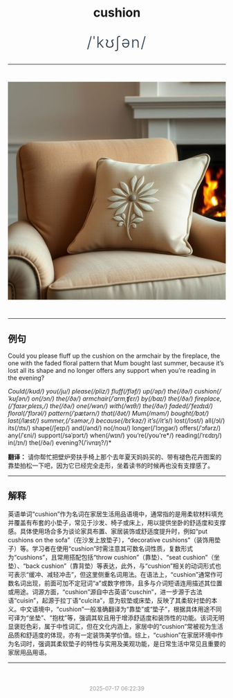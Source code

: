 <div align="center">

# cushion

<div style="margin: 30px 0;">
<h1 style="font-size: 2.5em; font-weight: 300; letter-spacing: 2px; margin: 0; color: #2c3e50;">
/ˈkʊʃən/
</h1>
</div>

</div>

---

<div align="center" style="margin: 40px 0;">

![cushion](images/cushion.png)

</div>

---

## 例句

Could you please fluff up the cushion on the armchair by the fireplace, the one with the faded floral pattern that Mum bought last summer, because it’s lost all its shape and no longer offers any support when you’re reading in the evening?

*Could(/kʊd/) you(/ju/) please(/pliz/) fluff(/fləf/) up(/əp/) the(/ðə/) cushion(/ˈkʊʃən/) on(/ɔn/) the(/ðə/) armchair(/ˈɑrmˌʧɛr/) by(/baɪ/) the(/ðə/) fireplace,(/ˈfaɪərˌpleɪs,/) the(/ðə/) one(/wən/) with(/wɪθ/) the(/ðə/) faded(/ˈfeɪdɪd/) floral(/ˈflɔrəl/) pattern(/ˈpætərn/) that(/ðət/) Mum(/məm/) bought(/bɔt/) last(/læst/) summer,(/ˈsəmər,/) because(/bɪˈkəz/) it’s(/it’s*/) lost(/lɔst/) all(/ɔl/) its(/ɪts/) shape(/ʃeɪp/) and(/ənd/) no(/noʊ/) longer(/ˈlɔŋgər/) offers(/ˈɔfərz/) any(/ˈɛni/) support(/səˈpɔrt/) when(/wɪn/) you’re(/you’re*/) reading(/ˈrɛdɪŋ/) in(/ɪn/) the(/ðə/) evening?(/ˈivnɪŋ?/)*

**翻译：** 请你帮忙把壁炉旁扶手椅上那个去年夏天妈妈买的、带有褪色花卉图案的靠垫拍松一下吧，因为它已经完全走形，坐着读书的时候再也没有支撑感了。

---

## 解释

英语单词“cushion”作为名词在家居生活用品语境中，通常指的是用柔软材料填充并覆盖有布套的小垫子，常见于沙发、椅子或床上，用以提供坐卧的舒适度和支撑感。具体使用场合多为谈论家具布置、家居装饰或舒适度提升时，例如“put cushions on the sofa”（在沙发上放垫子），“decorative cushions”（装饰用垫子）等。学习者在使用“cushion”时需注意其可数名词性质，复数形式为“cushions”，且常用搭配包括“throw cushion”（靠垫）、“seat cushion”（坐垫）、“back cushion”（靠背垫）等表达，此外，与“cushion”相关的动词形式也可表示“缓冲、减轻冲击”，但这里侧重名词用法。在语法上，“cushion”通常作可数名词出现，前面可加不定冠词“a”或数字修饰，且多与介词短语连用描述其位置或用途。词源方面，“cushion”源自中古英语“cuschin”，进一步源于古法语“cuisin”，起源于拉丁语“culcita”，意为软垫或床垫，反映了其柔软衬垫的本义。中文语境中，“cushion”一般准确翻译为“靠垫”或“垫子”，根据具体用途不同可译为“坐垫”、“抱枕”等，强调其软且用于增添舒适度和装饰性的功能。该词无明显褒贬色彩，属于中性词汇，但在文化内涵上，家居中的“cushion”常被视为生活品质和舒适度的体现，亦有一定装饰美学价值。综上，“cushion”在家居环境中作为名词时，强调其柔软垫子的特性与实用及美观功能，是日常生活中常见且重要的家居用品用语。


---

<div align="center" style="margin-top: 50px;">
<small style="color: #999; font-size: 0.9em;">2025-07-17 06:22:39</small>
</div>
